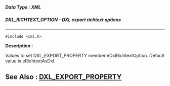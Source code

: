 ##### Data Type : XML
##### DXL_RICHTEXT_OPTION - DXL export richtext options
---
```
#include <xml.h>
```
**Description :**

Values to set DXL_EXPORT_PROPERTY member eDxlRichtextOption.  Default value is 
eRichtextAsDxl.

**See Also :**
[DXL_EXPORT_PROPERTY](/domino-c-api-docs/reference/Data/DXL_EXPORT_PROPERTY)
---
